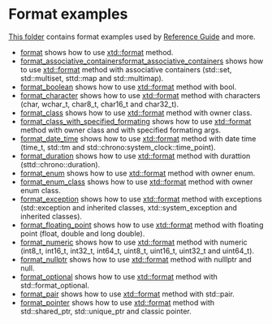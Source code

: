 # Format examples

[This folder](.) contains format examples used by [Reference Guide](https://codedocs.xyz/gammasoft71/xtd/) and more.

* [format](format/README.md) shows how to use [xtd::format](../../../src/xtd.core/include/xtd/format.h) method.
* [format_associative_containersformat_associative_containers](format_associative_containers/README.md) shows how to use [xtd::format](../../../src/xtd.core/include/xtd/format.h) method with associative containers (std::set, std::multiset, sttd::map and std::multimap).
* [format_boolean](format_boolean/README.md) shows how to use [xtd::format](../../../src/xtd.core/include/xtd/format.h) method with bool.
* [format_character](format_character/README.md) shows how to use [xtd::format](../../../src/xtd.core/include/xtd/format.h) method with characters (char, wchar_t, char8_t, char16_t and char32_t).
* [format_class](format_class/README.md) shows how to use [xtd::format](../../../src/xtd.core/include/xtd/format.h) method with owner class.
* [format_class_with_specified_formating](format_class_with_specified_formating/README.md) shows how to use [xtd::format](../../../src/xtd.core/include/xtd/format.h) method with owner class and with specified formating args.
* [format_date_time](format_date_time/README.md) shows how to use [xtd::format](../../../src/xtd.core/include/xtd/format.h) method with date time (time_t, std::tm and std::chrono:system_clock::time_point).
* [format_duration](format_duration/README.md) shows how to use [xtd::format](../../../src/xtd.core/include/xtd/format.h) method with durattion (sttd::chrono::duration).
* [format_enum](format_enum/README.md) shows how to use [xtd::format](../../../src/xtd.core/include/xtd/format.h) method with owner enum.
* [format_enum_class](format_enum_class/README.md) shows how to use [xtd::format](../../../src/xtd.core/include/xtd/format.h) method with owner enum class.
* [format_exception](format_exception/README.md) shows how to use [xtd::format](../../../src/xtd.core/include/xtd/format.h) method with exceptions (std::exception and inherited classes, xtd::system_exception and inherited classes).
* [format_floating_point](format_floating_point/README.md) shows how to use [xtd::format](../../../src/xtd.core/include/xtd/format.h) method with floating point (float, double and long double).
* [format_numeric](format_numeric/README.md) shows how to use [xtd::format](../../../src/xtd.core/include/xtd/format.h) method with numeric (int8_t, int16_t, int32_t, int64_t, uint8_t, uint16_t, uint32_t and uint64_t).
* [format_nullptr](format_nullptr/README.md) shows how to use [xtd::format](../../../src/xtd.core/include/xtd/format.h) method with nulllptr and null.
* [format_optional](format_optional/README.md) shows how to use [xtd::format](../../../src/xtd.core/include/xtd/format.h) method with std::format_optional.
* [format_pair](format_pair/README.md) shows how to use [xtd::format](../../../src/xtd.core/include/xtd/format.h) method with std::pair.
* [format_pointer](format_pointer/README.md) shows how to use [xtd::format](../../../src/xtd.core/include/xtd/format.h) method with std::shared_ptr, std::unique_ptr and classic pointer.
